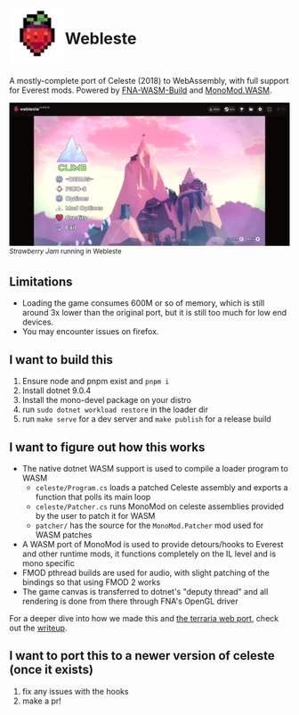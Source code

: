 <img src="frontend/public/app.webp" width=100 align="left">

<h1>Webleste</h1>

<br>

A mostly-complete port of Celeste (2018) to WebAssembly, with full support for Everest mods. Powered by [FNA-WASM-Build](https://github.com/r58playz/FNA-WASM-Build) and [MonoMod.WASM](https://github.com/r58Playz/MonoMod).

![Webleste demo image](assets/demo.png)
<sup><i>Strawberry Jam</i> running in Webleste</sup>

## Limitations

- Loading the game consumes 600M or so of memory, which is still around 3x lower than the original port, but it is still too much for low end devices.
- You may encounter issues on firefox.

## I want to build this

1. Ensure node and pnpm exist and `pnpm i`
2. Install dotnet 9.0.4
3. Install the mono-devel package on your distro
4. run `sudo dotnet workload restore` in the loader dir
5. run `make serve` for a dev server and `make publish` for a release build

## I want to figure out how this works

- The native dotnet WASM support is used to compile a loader program to WASM
  - `celeste/Program.cs` loads a patched Celeste assembly and exports a function that polls its main loop
  - `celeste/Patcher.cs` runs MonoMod on celeste assemblies provided by the user to patch it for WASM
  - `patcher/` has the source for the `MonoMod.Patcher` mod used for WASM patches
- A WASM port of MonoMod is used to provide detours/hooks to Everest and other runtime mods, it functions completely on the IL level and is mono specific
- FMOD pthread builds are used for audio, with slight patching of the bindings so that using FMOD 2 works
- The game canvas is transferred to dotnet's "deputy thread" and all rendering is done from there through FNA's OpenGL driver

For a deeper dive into how we made this and [the terraria web port](https://github.com/MercuryWorkshop/terraria-wasm), check out the [writeup](https://velzie.rip/blog/celeste-wasm).

## I want to port this to a newer version of celeste (once it exists)

1. fix any issues with the hooks
2. make a pr!
